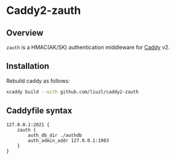 # Caddy2-zauth

## Overview

`zauth` is a HMAC(AK/SK) authentication middleware for [Caddy](https://github.com/caddyserver/caddy) v2.

## Installation

Rebuild caddy as follows:

```sh
xcaddy build --with github.com/liuzl/caddy2-zauth
```

## Caddyfile syntax

```
127.0.0.1:2021 {
    zauth {
        auth_db_dir ./authdb
        auth_admin_addr 127.0.0.1:1983
    }
}
```
